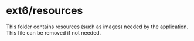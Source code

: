 # ext6/resources

This folder contains resources (such as images) needed by the application. This file can
be removed if not needed.
